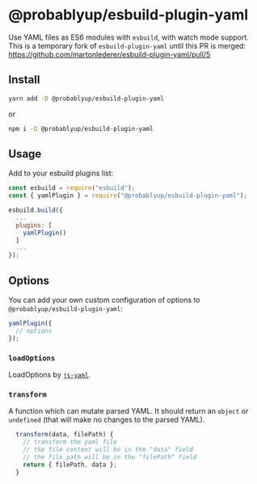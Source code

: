 # @probablyup/esbuild-plugin-yaml

Use YAML files as ES6 modules with `esbuild`, with watch mode support. This is a temporary fork of `esbuild-plugin-yaml` until this PR is merged: https://github.com/martonlederer/esbuild-plugin-yaml/pull/5

## Install

```sh
yarn add -D @probablyup/esbuild-plugin-yaml
```

or

```sh
npm i -D @probablyup/esbuild-plugin-yaml
```

## Usage

Add to your esbuild plugins list:

```js
const esbuild = require("esbuild");
const { yamlPlugin } = require("@probablyup/esbuild-plugin-yaml");

esbuild.build({
  ...
  plugins: [
    yamlPlugin()
  ]
  ...
});
```

## Options

You can add your own custom configuration of options to `@probablyup/esbuild-plugin-yaml`:

```js
yamlPlugin({
  // options
});
```

### `loadOptions`

LoadOptions by [`js-yaml`](https://www.npmjs.com/package/js-yaml).

### `transform`

A function which can mutate parsed YAML. It should return an `object` or `undefined` (that will make no changes to the parsed YAML).

```js
  transform(data, filePath) {
    // transform the yaml file
    // the file content will be in the "data" field
    // the file path will be in the "filePath" field
    return { filePath, data };
  }
```

